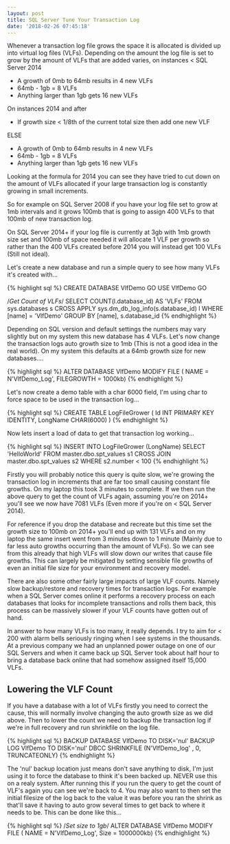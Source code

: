 ```yaml
---
layout: post
title: SQL Server Tune Your Transaction Log
date: '2018-02-26 07:45:18'
---
```

Whenever a transaction log file grows the space it is allocated is divided up into virtual log files (VLFs). Depending on the amount the log file is set to grow by the amount of VLFs that are added varies, on instances < SQL Server 2014

* A growth of 0mb to 64mb results in 4 new VLFs
* 64mb - 1gb = 8 VLFs
* Anything larger than 1gb gets 16 new VLFs

On instances 2014 and after

* If growth size < 1/8th of the current total size then add one new VLF

ELSE
* A growth of 0mb to 64mb results in 4 new VLFs
* 64mb - 1gb = 8 VLFs
* Anything larger than 1gb gets 16 new VLFs

Looking at the formula for 2014 you can see they have tried to cut down on the amount of VLFs allocated if your large transaction log is constantly growing in small increments. 

So for example on SQL Server 2008 if you have your log file set to grow at 1mb intervals and it grows 100mb that is going to assign 400 VLFs to that 100mb of new transaction log.

On SQL Server 2014+ if your log file is currently at 3gb with 1mb growth size set and 100mb of space needed it will allocate 1 VLF per growth so rather than the 400 VLFs created before 2014 you will instead get 100 VLFs (Still not ideal).

Let's create a new database and run a simple query to see how many VLFs it's created with...

{% highlight sql %}
CREATE DATABASE VlfDemo
GO
USE VlfDemo
GO

/*Get Count of VLFs*/
SELECT 
   COUNT(l.database_id) AS 'VLFs'
FROM 
   sys.databases s
   CROSS APPLY sys.dm_db_log_info(s.database_id) l
WHERE  
   [name] = 'VlfDemo'
GROUP BY 
   [name], s.database_id
{% endhighlight %}

Depending on SQL version and default settings the numbers may vary slightly but on my system this new database has 4 VLFs. Let's now change the transaction logs auto growth size to 1mb (This is not a good idea in the real world). On my system this  defaults at a 64mb growth size for new databases....

{% highlight sql %}
ALTER DATABASE VlfDemo MODIFY FILE ( NAME = N'VlfDemo_Log',  FILEGROWTH = 1000kb)
{% endhighlight %}

Let's now create a demo table with a char 6000 field, I'm using char to force space to be used in the transaction log...

{% highlight sql %}
CREATE TABLE LogFileGrower
(
   Id INT PRIMARY KEY IDENTITY,
   LongName CHAR(6000)
)
{% endhighlight %}

Now lets insert a load of data to get that transaction log working...

{% highlight sql %}
INSERT INTO LogFileGrower (LongName)
SELECT 
   'HelloWorld'
FROM 
   master.dbo.spt_values s1
   CROSS JOIN master.dbo.spt_values s2
WHERE 
   s2.number < 100
{% endhighlight %}

Firstly you will probably notice this query is quite slow, we're growing the transaction log in increments that are far too small causing constant file growths. On my laptop this took 3 minutes to complete. If we then run the above query to get the count of VLFs again, assuming you're on 2014+ you'll see we now have 7081 VLFs (Even more if you're on < SQL Server 2014).

For reference if you drop the database and recreate but this time set the growth size to 100mb on 2014+ you'll end up with 131 VLFs and on my laptop the same insert went from 3 minutes down to 1 minute (Mainly due to far less auto growths occurring than the amount of VLFs). So we can see from this already that high VLFs will slow down our writes that cause file growths. This can largely be mitigated by setting sensible file growths of even an initial file size for your environment and recovery model.

There are also some other fairly large impacts of large VLF counts. Namely slow backup/restore and recovery times for transaction logs. For example when a SQL Server comes online it  performs a recovery process on each databases that looks for incomplete transactions and rolls them back, this process can be massively slower if your VLF counts have gotten out of hand. 

In answer to how many VLFs is too many, it really depends. I try to aim for < 200 with alarm bells seriously ringing when I see systems in the thousands. At a previous company we had an unplanned power outage on one of our SQL Servers and when it came back up SQL Server took about half hour to bring a database back online that had somehow assigned itself 15,000 VLFs. 

## Lowering the VLF Count
If you have a database with a lot of VLFs firstly you need to correct the cause, this will normally involve changing the auto growth size as we did above. Then to lower the count we need to backup the transaction log if we're in full recovery and run shrinkfile on the log file. 

{% highlight sql %}
BACKUP DATABASE VlfDemo TO DISK='nul'
BACKUP LOG VlfDemo TO DISK='nul'
DBCC SHRINKFILE (N'VlfDemo_log' , 0, TRUNCATEONLY)
{% endhighlight %}

The 'nul' backup location just means don't save anything to disk, I'm just using it to force the database to think it's been backed up. NEVER use this on a realy system. After running this if you run the query to get the count of VLF's again you can see we're back to 4. You may also want to then set the initial filesize of the log back to the value it was before you ran the shrink as that'll save it having to auto grow several times to get back to where it needs to be. This can be done like this...

{% highlight sql %}
/*Set size to 1gb*/
ALTER DATABASE VlfDemo MODIFY FILE ( NAME = N'VlfDemo_Log',  Size = 1000000kb)
{% endhighlight %}

